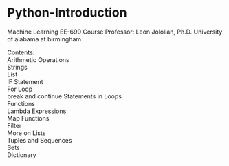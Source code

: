 # Python-Introduction
Machine Learning EE-690
Course Professor: Leon Jololian, Ph.D. 
University of alabama at birmingham

Contents:  
     Arithmetic Operations  
     Strings  
     List  
     IF Statement  
     For Loop  
     break and continue Statements in Loops  
     Functions  
     Lambda Expressions  
     Map Functions  
     Filter  
     More on Lists  
     Tuples and Sequences  
     Sets  
     Dictionary  
